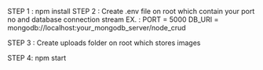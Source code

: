 STEP 1 : npm install
STEP 2 : Create .env file on root which contain your port no and database connection stream 
          EX. : PORT = 5000
                DB_URI = mongodb://localhost:your_mongodb_server/node_crud

STEP 3 : Create uploads folder on root which stores images

STEP 4: npm start
